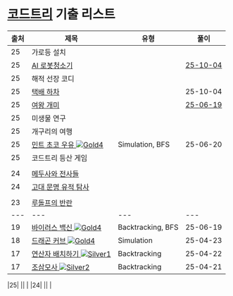 # [코드트리](https://www.codetree.ai/ko/frequent-problems/samsung-sw/problems/) 기출 리스트

|출처|제목|유형|풀이|
|---|---|---|---|
|25| 가로등 설치 ||  |
|25| [AI 로봇청소기](https://www.codetree.ai/ko/frequent-problems/samsung-sw/problems/ai-robot/description) ||[25-10-04](https://github.com/Jinsun-Lee/Algorithm-template/discussions/70)|
|25| 해적 선장 코디 ||  |
|25| [택배 하차](https://www.codetree.ai/ko/frequent-problems/samsung-sw/problems/delivery-service/description) ||25-10-04|
|25| [여왕 개미](https://www.codetree.ai/ko/frequent-problems/samsung-sw/problems/queen-ant/description) ||[25-06-19](https://github.com/Jinsun-Lee/Algorithm-template/discussions/47)|
|25| 미생물 연구 ||  |
|25| 개구리의 여행 ||  |
|25|[민트 초코 우유 ![Gold4][g4]](https://www.codetree.ai/ko/frequent-problems/samsung-sw/problems/mint-choco-milk/description)|Simulation, BFS| 25-06-20 |
|25| 코드트리 등산 게임 ||  |
|  |  ||  |
|24| [메두사와 전사들](https://www.codetree.ai/ko/frequent-problems/samsung-sw/problems/medusa-and-warriors/description) ||  |
|24| [고대 문명 유적 탐사](https://www.codetree.ai/ko/frequent-problems/samsung-sw/problems/ancient-ruin-exploration/description) ||  |
|  |  ||  |
|23| [루돌프의 반란](https://www.codetree.ai/ko/frequent-problems/samsung-sw/problems/rudolph-rebellion/description) ||  |
|---|---|---|---|
|19|[바이러스 백신 ![Gold4][g4]](https://www.codetree.ai/ko/frequent-problems/samsung-sw/problems/vaccine-for-virus/description)|Backtracking, BFS| 25-06-19 | 
|18|[드래곤 커브 ![Gold4][g4]](https://www.codetree.ai/ko/frequent-problems/problems/dragon-curve/description)|Simulation| 25-04-23 |
|17|[연산자 배치하기 ![Silver1][s1]](https://www.codetree.ai/ko/frequent-problems/problems/arrange-operator/description)|Backtracking| 25-04-22 |
|17|[조삼모사 ![Silver2][s2]](https://www.codetree.ai/ko/frequent-problems/problems/three-at-dawn-and-four-at-dusk/description)|Backtracking| 25-04-21 |


|25|  ||  |
|24|  ||  |

[b5]: https://img.shields.io/badge/Bronze_5-%235D3E31.svg
[b4]: https://img.shields.io/badge/Bronze_4-%235D3E31.svg
[b3]: https://img.shields.io/badge/Bronze_3-%235D3E31.svg
[b2]: https://img.shields.io/badge/Bronze_2-%235D3E31.svg
[b1]: https://img.shields.io/badge/Bronze_1-%235D3E31.svg
[s5]: https://img.shields.io/badge/Silver_5-%23394960.svg
[s4]: https://img.shields.io/badge/Silver_4-%23394960.svg
[s3]: https://img.shields.io/badge/Silver_3-%23394960.svg
[s2]: https://img.shields.io/badge/Silver_2-%23394960.svg
[s1]: https://img.shields.io/badge/Silver_1-%23394960.svg
[g5]: https://img.shields.io/badge/Gold_5-%23FFC433.svg
[g4]: https://img.shields.io/badge/Gold_4-%23FFC433.svg
[g3]: https://img.shields.io/badge/Gold_3-%23FFC433.svg
[g2]: https://img.shields.io/badge/Gold_2-%23FFC433.svg
[g1]: https://img.shields.io/badge/Gold_1-%23FFC433.svg
[p5]: https://img.shields.io/badge/Platinum_5-%2376DDD8.svg
[p4]: https://img.shields.io/badge/Platinum_4-%2376DDD8.svg
[p3]: https://img.shields.io/badge/Platinum_3-%2376DDD8.svg
[p2]: https://img.shields.io/badge/Platinum_2-%2376DDD8.svg
[p1]: https://img.shields.io/badge/Platinum_1-%2376DDD8.svg
[passed]: https://img.shields.io/badge/Passed-%23009D27.svg
[failed]: https://img.shields.io/badge/Failed-%23D24D57.svg
[easy]: https://img.shields.io/badge/쉬움-%235cb85c.svg?for-the-badge
[medium]: https://img.shields.io/badge/보통-%23FFC433.svg?for-the-badge
[hard]: https://img.shields.io/badge/어려움-%23D24D57.svg?for-the-badge

